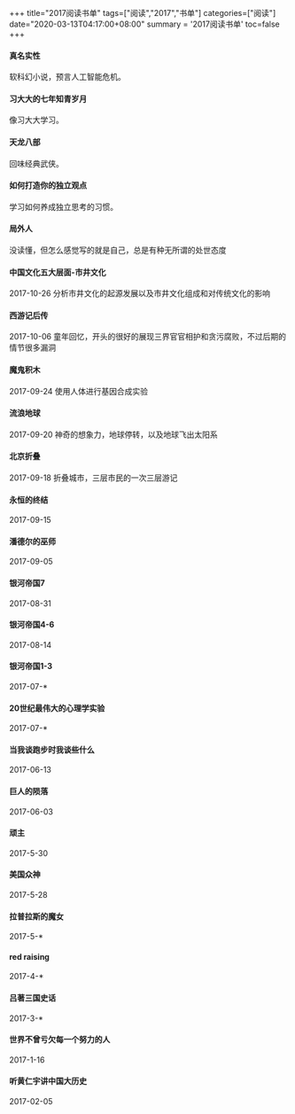 +++
title="2017阅读书单"
tags=["阅读","2017","书单"]
categories=["阅读"]
date="2020-03-13T04:17:00+08:00"
summary = '2017阅读书单'
toc=false
+++

#### **真名实性**

软科幻小说，预言人工智能危机。

#### **习大大的七年知青岁月**

像习大大学习。

#### **天龙八部**

回味经典武侠。

#### **如何打造你的独立观点**

学习如何养成独立思考的习惯。

#### **局外人**

没读懂，但怎么感觉写的就是自己，总是有种无所谓的处世态度

#### **中国文化五大层面-市井文化**

2017-10-26 分析市井文化的起源发展以及市井文化组成和对传统文化的影响

#### **西游记后传**

2017-10-06 童年回忆，开头的很好的展现三界官官相护和贪污腐败，不过后期的情节很多漏洞

#### **魔鬼积木**

2017-09-24 使用人体进行基因合成实验

#### **流浪地球**

2017-09-20 神奇的想象力，地球停转，以及地球飞出太阳系

#### **北京折叠**

2017-09-18 折叠城市，三层市民的一次三层游记

#### **永恒的终结**

2017-09-15

#### **潘德尔的巫师**

2017-09-05

#### **银河帝国7**

2017-08-31

#### **银河帝国4-6**

2017-08-14

#### **银河帝国1-3**

2017-07-\*

#### **20世纪最伟大的心理学实验**

2017-07-\*

#### **当我谈跑步时我谈些什么**

2017-06-13

#### **巨人的陨落**

2017-06-03

#### **顽主**

2017-5-30

#### **美国众神**

2017-5-28

#### **拉普拉斯的魔女**

2017-5-\*

#### **red raising**

2017-4-\*

#### **吕著三国史话**

2017-3-\*

#### **世界不曾亏欠每一个努力的人**

2017-1-16

#### **听黄仁宇讲中国大历史**

2017-02-05

